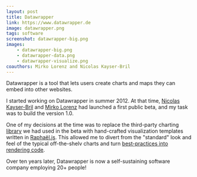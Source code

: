 ```yaml
---
layout: post
title: Datawrapper
link: https://www.datawrapper.de
image: datawrapper.png
tags: software
screenshot: datawrapper-big.png
images:
    - datawrapper-big.png
    - datawrapper-data.png
    - datawrapper-visualize.png
coauthors: Mirko Lorenz and Nicolas Kayser-Bril
---
```


Datawrapper is a tool that lets users create charts and maps they can embed into other websites.

I started working on Datawrapper in summer 2012. At that time, [Nicolas Kayser-Bril](https://blog.nkb.fr/) and [Mirko Lorenz](http://mirkolorenz.com/) had launched a first public beta, and my task was to build the version 1.0.

One of my decisions at the time was to replace the third-party charting [library](https://www.highcharts.com/) we had used in the beta with hand-crafted visualization templates written in [Raphaël.js](https://github.com/DmitryBaranovskiy/raphael). This allowed me to divert from the "standard" look and feel of the typical off-the-shelv charts and turn [best-practices into rendering code](https://www.vis4.net/blog/2012/06/doing-the-line-charts-right/).

Over ten years later, Datawrapper is now a self-sustaining software company employing 20+ people!
